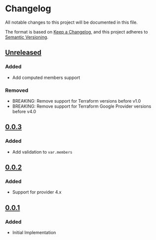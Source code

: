 # Changelog

All notable changes to this project will be documented in this file.

The format is based on [Keep a Changelog](https://keepachangelog.com/en/1.0.0/),
and this project adheres to [Semantic Versioning](https://semver.org/spec/v2.0.0.html).

## [Unreleased]

### Added

- Add computed members support

### Removed

- BREAKING: Remove support for Terraform versions before v1.0
- BREAKING: Remove support for Terraform Google Provider versions before v4.0

## [0.0.3]

### Added

- Add validation to `var.members`

## [0.0.2]

### Added

- Support for provider 4.x

## [0.0.1]

### Added

- Initial Implementation

[unreleased]: https://github.com/mineiros-io/terraform-google-cloud-function-iam/compare/v0.0.3...HEAD
[0.0.3]: https://github.com/mineiros-io/terraform-google-cloud-function-iam/compare/v0.0.2...v0.0.3
[0.0.2]: https://github.com/mineiros-io/terraform-google-cloud-function-iam/compare/v0.0.1...v0.0.2
[0.0.1]: https://github.com/mineiros-io/terraform-google-cloud-function-iam/releases/tag/v0.0.1
